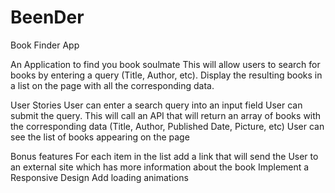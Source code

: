 # BeenDer

Book Finder App

An Application to find you book soulmate
This will allow users to search for books by entering a query (Title, Author, etc). Display the resulting books in a list on the page with all the corresponding data.

User Stories
User can enter a search query into an input field
User can submit the query. This will call an API that will return an array of books with the corresponding data (Title, Author, Published Date, Picture, etc)
User can see the list of books appearing on the page

Bonus features
For each item in the list add a link that will send the User to an external site which has more information about the book
Implement a Responsive Design
Add loading animations